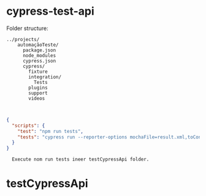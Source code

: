# cypress-test-api

Folder structure:

```
../projects/
    automaçãoTeste/
      package.json
      node_modules
      cypress.json
      cypress/
        fixture
        integration/
          Tests
        plugins
        support
        videos

    
```
```json
{
  "scripts": {
    "test": "npm run tests",
    "tests": "cypress run --reporter-options mochaFile=result.xml,toConsole=true"
  }
}
```

```
  Execute nom run tests ineer testCypressApi folder.
```
# testCypressApi
